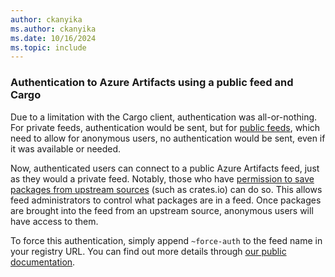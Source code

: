 ```yaml
---
author: ckanyika
ms.author: ckanyika
ms.date: 10/16/2024
ms.topic: include
---
```


### Authentication to Azure Artifacts using a public feed and Cargo

Due to a limitation with the Cargo client, authentication was all-or-nothing. For private feeds, authentication would be sent, but for [public feeds](https://learn.microsoft.com/azure/devops/artifacts/tutorials/share-packages-publicly?view=azure-devops&tabs=nuget), which need to allow for anonymous users, no authentication would be sent, even if it was available or needed.

Now, authenticated users can connect to a public Azure Artifacts feed, just as they would a private feed. Notably, those who have [permission to save packages from upstream sources](https://learn.microsoft.com/azure/devops/artifacts/feeds/feed-permissions?view=azure-devops#permissions-table) (such as crates.io) can do so. This allows feed administrators to control what packages are in a feed. Once packages are brought into the feed from an upstream source, anonymous users will have access to them.

To force this authentication, simply append `~force-auth` to the feed name in your registry URL. You can find out more details through [our public documentation](https://learn.microsoft.com/azure/devops/artifacts/cargo/cargo-upstream-source?view=azure-devops&tabs=publicfeed%2CWindows%2CPowerShell#connect-to-your-feed).